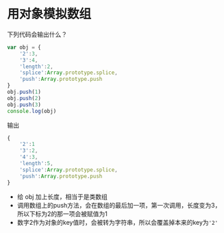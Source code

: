 # 用对象模拟数组
下列代码会输出什么？
```javascript
var obj = {
    '2':3,
    '3':4,
    'length':2,
    'splice':Array.prototype.splice,
    'push':Array.prototype.push
}
obj.push(1)
obj.push(2)
obj.push(3)
console.log(obj)
```

输出
```javascript
{
    '2':1
    '3':2,
    '4':3,
    'length':5,
    'splice':Array.prototype.splice,
    'push':Array.prototype.push
}
```

- 给 obj 加上长度，相当于是类数组
- 调用数组上的push方法，会在数组的最后加一项，第一次调用，长度变为3，所以下标为2的那一项会被赋值为1
- 数字2作为对象的key值时，会被转为字符串，所以会覆盖掉本来的key为`'2'`